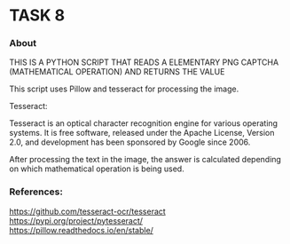# TASK 8
### About


THIS IS A PYTHON SCRIPT THAT READS A ELEMENTARY PNG CAPTCHA (MATHEMATICAL OPERATION) AND RETURNS THE VALUE

This script uses Pillow and tesseract for processing the image.

Tesseract:

Tesseract is an optical character recognition engine for various operating systems.
It is free software, released under the Apache License, Version 2.0, and development has been sponsored by Google since 2006.


After processing the text in the image, the answer is calculated depending on which mathematical operation is being used.

### References:


https://github.com/tesseract-ocr/tesseract
https://pypi.org/project/pytesseract/
https://pillow.readthedocs.io/en/stable/
